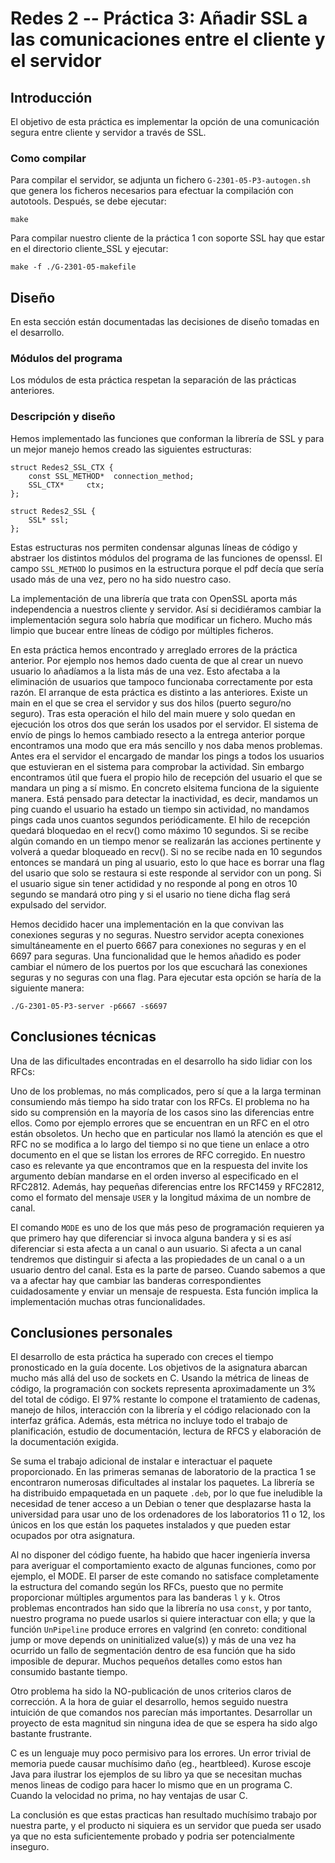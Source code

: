 
# Redes 2 -- Práctica 3: Añadir SSL a las comunicaciones entre el cliente y el servidor

## Introducción

El objetivo de esta práctica es implementar la opción de una comunicación segura entre cliente y servidor a través de SSL.

### Como compilar
Para compilar el servidor, se adjunta un fichero `G-2301-05-P3-autogen.sh` que genera los ficheros necesarios para efectuar la compilación con autotools.
Después, se debe ejecutar:

    make

Para compilar nuestro cliente de la práctica 1 con soporte SSL hay que estar en el directorio cliente_SSL y ejecutar:

    make -f ./G-2301-05-makefile

## Diseño

En esta sección están documentadas las decisiones de diseño tomadas en el desarrollo.

### Módulos del programa

Los módulos de esta práctica respetan la separación de las prácticas anteriores.

### Descripción y diseño

Hemos implementado las funciones que conforman la librería de SSL y para un mejor manejo hemos creado las siguientes estructuras:

    struct Redes2_SSL_CTX {
        const SSL_METHOD*  connection_method;
        SSL_CTX*     ctx;
    };

    struct Redes2_SSL {
        SSL* ssl;
    };

Estas estructuras nos permiten condensar algunas líneas de código y abstraer los distintos módulos del programa de las funciones de openssl. El campo `SSL_METHOD` lo pusimos en la estructura porque el pdf decía que sería usado más de una vez, pero no ha sido nuestro caso.

La implementación de una librería que trata con OpenSSL aporta más independencia a nuestros cliente y servidor. Así si decidiéramos cambiar la implementación segura solo habría que modificar un fichero. Mucho más limpio que bucear entre líneas de código por múltiples ficheros.

En esta práctica hemos encontrado y arreglado errores de la práctica anterior. Por ejemplo nos hemos dado cuenta de que al crear un nuevo usuario lo añadíamos a la lista más de una vez. Esto afectaba a la eliminación de usuarios que tampoco funcionaba correctamente por esta razón.
El arranque de esta práctica es distinto a las anteriores. Existe un main en el que se crea el servidor y sus dos hilos (puerto seguro/no seguro). Tras esta operación el hilo del main muere y solo quedan en ejecución los otros dos que serán los usados por el servidor.
El sistema de envío de pings lo hemos cambiado resecto a la entrega anterior porque encontramos una modo que era más sencillo y nos daba menos problemas. Antes era el servidor el encargado de mandar los pings a todos los usuarios que estuvieran en el sistema para comprobar la actividad. Sin embargo encontramos útil que fuera el propio hilo de recepción del usuario el que se mandara un ping a sí mismo. En concreto elsitema funciona de la siguiente manera.
Está pensado para detectar la inactividad, es decir, mandamos un ping cuando el usuario ha estado un tiempo sin actividad, no mandamos pings cada unos cuantos segundos periódicamente.
El hilo de recepción quedará bloquedao en el recv() como máximo 10 segundos. Si se recibe algún comando en un tiempo menor se realizarán las acciones pertinente y volverá a quedar bloqueado en recv(). Si no se recibe nada en 10 segundos entonces se mandará un ping al usuario, esto lo que hace es borrar una flag del usario que solo se restaura si este responde al servidor con un pong. Si el usuario sigue sin tener actididad y no responde al pong en otros 10 segundo se mandará otro ping y si el usario no tiene dicha flag será expulsado del servidor.

Hemos decidido hacer una implementación en la que convivan las conexiones seguras y no seguras. Nuestro servidor acepta conexiones simultáneamente en el puerto 6667 para conexiones no seguras y en el 6697 para seguras. Una funcionalidad que le hemos añadido es poder cambiar el número de los puertos por los que escuchará las conexiones seguras y no seguras con una flag. Para ejecutar esta opción se haría de la siguiente manera:

    ./G-2301-05-P3-server -p6667 -s6697


## Conclusiones técnicas

Una de las dificultades encontradas en el desarrollo ha sido lidiar con los RFCs:

Uno de los problemas, no más complicados, pero sí que a la larga terminan consumiendo más tiempo ha sido tratar con los RFCs. El problema no ha sido su comprensión en la mayoría de los casos sino las diferencias entre ellos. Como por ejemplo errores que se encuentran en un RFC en el otro están obsoletos.
Un hecho que en particular nos llamó la atención es que el RFC no se modifica a lo largo del tiempo si no que tiene un enlace a otro documento en el que se listan los errores de RFC corregido. En nuestro caso es relevante ya que encontramos que en la respuesta del invite los argumento debían mandarse en el orden inverso al especificado en el RFC2812.
Además, hay pequeñas diferencias entre los RFC1459 y RFC2812, como el formato del mensaje `USER` y la longitud máxima de un nombre de canal.

El comando `MODE` es uno de los que más peso de programación requieren ya que primero hay que diferenciar si invoca alguna bandera y si es así diferenciar si esta afecta a un canal o aun usuario.
Si afecta a un canal tendremos que distinguir si afecta a las propiedades de un canal o a un usuario dentro del canal. Esta es la parte de parseo. Cuando sabemos a que va a afectar hay que cambiar las banderas correspondientes cuidadosamente y enviar un mensaje de respuesta.
Esta función implica la implementación muchas otras funcionalidades.

## Conclusiones personales

El desarrollo de esta práctica ha superado con creces el tiempo pronosticado en la guía docente. Los objetivos de la asignatura abarcan mucho más allá del uso de sockets en C. Usando la métrica de lineas de código, la programación con sockets representa aproximadamente un 3% del total de código. El 97% restante lo compone el tratamiento de cadenas, manejo de hilos, interacción con la librería y el código relacionado con la interfaz gráfica. Además, esta métrica no incluye todo el trabajo de planificación, estudio de documentación, lectura de RFCS y elaboración de la documentación exigida.

Se suma el trabajo adicional de instalar e interactuar el paquete proporcionado. En las primeras semanas de laboratorio de la practica 1 se encontraron numerosas dificultades al instalar los paquetes. La librería se ha distribuido empaquetada en un paquete `.deb`, por lo que fue ineludible la necesidad de tener acceso a un Debian o tener que desplazarse hasta la universidad para usar uno de los ordenadores de los laboratorios 11 o 12, los únicos en los que están los paquetes instalados y que pueden estar ocupados por otra asignatura.

Al no disponer del código fuente, ha habido que hacer ingeniería inversa para averiguar el comportamiento exacto de algunas funciones, como por ejemplo, el MODE. El parser de este comando no satisface completamente la estructura del comando según los RFCs, puesto que no permite proporcionar múltiples argumentos para las banderas `l` y `k`. Otros problemas encontrados han sido que la librería no usa `const`, y por tanto, nuestro programa no puede usarlos si quiere interactuar con ella; y que la función `UnPipeline` produce errores en valgrind (en conreto: conditional jump or move depends on uninitialized value(s)) y más de una vez ha ocurrido un fallo de segmentación dentro de esa función que ha sido imposible de depurar. Muchos pequeños detalles como estos han consumido bastante tiempo.

Otro problema ha sido la NO-publicación de unos criterios claros de corrección. A la hora de guiar el desarrollo, hemos seguido nuestra intuición de que comandos nos parecían más importantes. Desarrollar un proyecto de esta magnitud sin ninguna idea de que se espera ha sido algo bastante frustrante.

C es un lenguaje muy poco permisivo para los errores. Un error trivial de memoria puede causar muchísimo daño (eg., heartbleed). Kurose escoje Java para ilustrar los ejemplos de su libro ya que se necesitan muchas menos lineas de codigo para hacer lo mismo que en un programa C. Cuando la velocidad no prima, no hay ventajas de usar C.

La conclusión es que estas practicas han resultado muchísimo trabajo por nuestra parte, y el producto ni siquiera es un servidor que pueda ser usado ya que no esta suficientemente probado y podria ser potencialmente inseguro.

